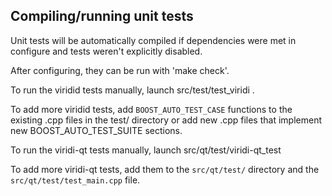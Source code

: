 Compiling/running unit tests
------------------------------------

Unit tests will be automatically compiled if dependencies were met in configure
and tests weren't explicitly disabled.

After configuring, they can be run with 'make check'.

To run the viridid tests manually, launch src/test/test_viridi .

To add more viridid tests, add `BOOST_AUTO_TEST_CASE` functions to the existing
.cpp files in the test/ directory or add new .cpp files that
implement new BOOST_AUTO_TEST_SUITE sections.

To run the viridi-qt tests manually, launch src/qt/test/viridi-qt_test

To add more viridi-qt tests, add them to the `src/qt/test/` directory and
the `src/qt/test/test_main.cpp` file.
